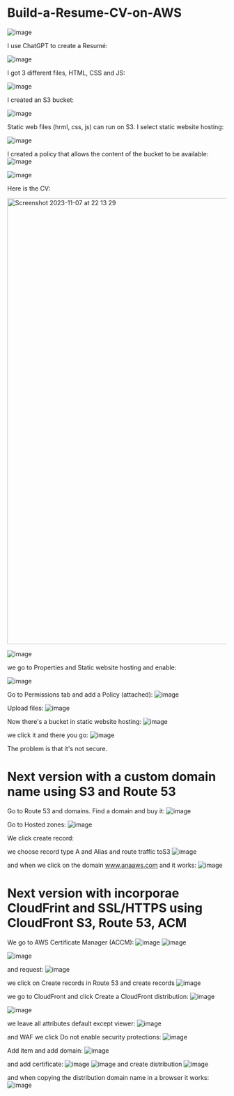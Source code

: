 # Build-a-Resume-CV-on-AWS

![image](https://github.com/redjules/Build-a-Resume-CV-on-AWS/assets/106017493/de92929c-7c90-431b-914b-c0b97be7d1ea)

I use ChatGPT to create a Resumé:

![image](https://github.com/redjules/Build-a-Resume-CV-on-AWS/assets/106017493/021d3448-a00f-4071-96f4-b8619893baf9)

I got 3 different files, HTML, CSS and JS:

![image](https://github.com/redjules/Build-a-Resume-CV-on-AWS/assets/106017493/127bb32e-1fda-4dee-9fb5-691a500b7862)


I created an S3 bucket:

![image](https://github.com/redjules/Build-a-Resume-CV-on-AWS/assets/106017493/2d54ace1-7374-4e55-bed4-e37604567888)

Static web files (hrml, css, js) can run on S3. I select static website hosting:

![image](https://github.com/redjules/Build-a-Resume-CV-on-AWS/assets/106017493/e2457377-90f5-4412-a64e-144c073ee113)

 I created a policy that allows the content of the bucket to be available:
 ![image](https://github.com/redjules/Build-a-Resume-CV-on-AWS/assets/106017493/34ec3545-f72c-4e41-87bf-dd5aa1e17287)


![image](https://github.com/redjules/Build-a-Resume-CV-on-AWS/assets/106017493/fb291acd-0ab0-4761-82e7-bb2d52019f07)

Here is the CV:

<img width="1022" alt="Screenshot 2023-11-07 at 22 13 29" src="https://github.com/redjules/Build-a-Resume-CV-on-AWS/assets/106017493/2a147511-7c45-4cd4-8416-823fd7e66e6e">


![image](https://github.com/redjules/Build-a-Resume-CV-on-AWS/assets/106017493/e2c8c63c-619a-4eba-b662-9d58a748162f)

we go to Properties and Static website hosting and enable:

![image](https://github.com/redjules/Build-a-Resume-CV-on-AWS/assets/106017493/12ce438a-64e6-4cef-a2c8-85e5a72a542b)

Go to Permissions tab and add a Policy (attached):
![image](https://github.com/redjules/Build-a-Resume-CV-on-AWS/assets/106017493/c7ede639-cabc-474e-853e-4be67841082e)

Upload files:
![image](https://github.com/redjules/Build-a-Resume-CV-on-AWS/assets/106017493/3373da49-5b63-4965-a71f-e56e0ed83507)


Now there's a bucket in static website hosting:
![image](https://github.com/redjules/Build-a-Resume-CV-on-AWS/assets/106017493/1388674a-62b6-4f95-a3f2-815d71598b1a)

we click it and there you go:
![image](https://github.com/redjules/Build-a-Resume-CV-on-AWS/assets/106017493/71755d5f-e99f-4530-b53d-75317a66e5c0)

The problem is that it's not secure.

# Next version with a custom domain name using S3 and Route 53

Go to Route 53 and domains. Find a domain and buy it:
![image](https://github.com/redjules/Build-a-Resume-CV-on-AWS/assets/106017493/d8c09ad1-6fec-43e3-8482-00bc65c6d794)

Go to Hosted zones:
![image](https://github.com/redjules/Build-a-Resume-CV-on-AWS/assets/106017493/21c5ca74-8fe7-4bef-b67c-f1e650d7e4fd)



We click create record:

we choose record type A and Alias and route traffic toS3
![image](https://github.com/redjules/Build-a-Resume-CV-on-AWS/assets/106017493/81854022-4d96-4d95-bf33-bd0225c4e389)

and when we click on the domain www.anaaws.com and it works:
![image](https://github.com/redjules/Build-a-Resume-CV-on-AWS/assets/106017493/49466739-6da8-4cd7-9d86-a0fcd4b5c09a)


# Next version with incorporae CloudFrint and SSL/HTTPS using CloudFront S3, Route 53, ACM

We go to AWS Certificate Manager (ACCM):
![image](https://github.com/redjules/Build-a-Resume-CV-on-AWS/assets/106017493/ea62b4cc-8e05-4896-8788-d6ca2d29d10f)
![image](https://github.com/redjules/Build-a-Resume-CV-on-AWS/assets/106017493/50e41e9e-8d33-4c1f-87e7-5c3660b7cafc)

![image](https://github.com/redjules/Build-a-Resume-CV-on-AWS/assets/106017493/87c4e0a3-e7d3-437d-84a1-b8de97d688f6)

and request:
![image](https://github.com/redjules/Build-a-Resume-CV-on-AWS/assets/106017493/5803e736-02e8-4da8-bd7e-3556c5e6f4f6)

we click on Create records in Route 53 and create records
![image](https://github.com/redjules/Build-a-Resume-CV-on-AWS/assets/106017493/cbf2bd7f-86c9-4949-99c5-afe96a273f3a)

we go to CloudFront and click Create a CloudFront distribution:
![image](https://github.com/redjules/Build-a-Resume-CV-on-AWS/assets/106017493/22bb20d3-f5ab-45fe-b2da-7065305f701e)

![image](https://github.com/redjules/Build-a-Resume-CV-on-AWS/assets/106017493/fb5eb963-e70a-4f01-8b9d-f84f2187af26)

we leave all attributes default except viewer:
![image](https://github.com/redjules/Build-a-Resume-CV-on-AWS/assets/106017493/48a6352b-a8e2-494c-bc78-444c3939c674)

and WAF we click Do not enable security protections:
![image](https://github.com/redjules/Build-a-Resume-CV-on-AWS/assets/106017493/b220422b-c7ad-457e-9dfa-29741ee24ece)

Add item and add domain:
![image](https://github.com/redjules/Build-a-Resume-CV-on-AWS/assets/106017493/d9e78d45-a18c-44eb-b061-e365b32fdb40)

and add certificate:
![image](https://github.com/redjules/Build-a-Resume-CV-on-AWS/assets/106017493/f53247d6-f8f5-45a9-94b2-cb38404d688b)
![image](https://github.com/redjules/Build-a-Resume-CV-on-AWS/assets/106017493/c5e13e30-9c10-4617-a3d8-cccd93175959)
and create distribution
![image](https://github.com/redjules/Build-a-Resume-CV-on-AWS/assets/106017493/0d98fcda-5788-4999-9418-8982b0ccf79b)

and when copying the distribution domain name in a browser it works:
![image](https://github.com/redjules/Build-a-Resume-CV-on-AWS/assets/106017493/65726899-1c79-4c96-83e4-39910286397b)





